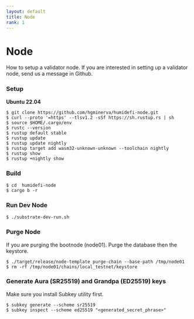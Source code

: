 ```yaml
---
layout: default
title: Node
rank: 1
---
```


# Node

How to setup a validator node.  If you are interested in setting up a validator node, send us a message in Github.

### Setup

**Ubuntu 22.04**

```shell
$ git clone https://github.com/hgminerva/humidefi-node.git
$ curl --proto '=https' --tlsv1.2 -sSf https://sh.rustup.rs | sh
$ source $HOME/.cargo/env
$ rustc --version
$ rustup default stable
$ rustup update
$ rustup update nightly
$ rustup target add wasm32-unknown-unknown --toolchain nightly
$ rustup show
$ rustup +nightly show
```

### Build

```shell
$ cd  humidefi-node
$ cargo b -r
```

### Run Dev Node

```shell
$ ./substrate-dev-run.sh
```

### Purge Node

If you are purging the bootnode (node01). Purge the database then the keystore.

```shell
$ ./target/release/node-template purge-chain --base-path /tmp/node01
$ rm -rf /tmp/node01/chains/local_testnet/keystore
```

### Generate Aura (SR25519) and Grandpa (ED25519) keys

Make sure you install Subkey utility first.

```shell
$ subkey generate --scheme sr25519
$ subkey inspect --scheme ed25519 "<generated_secret_phrase>"
```